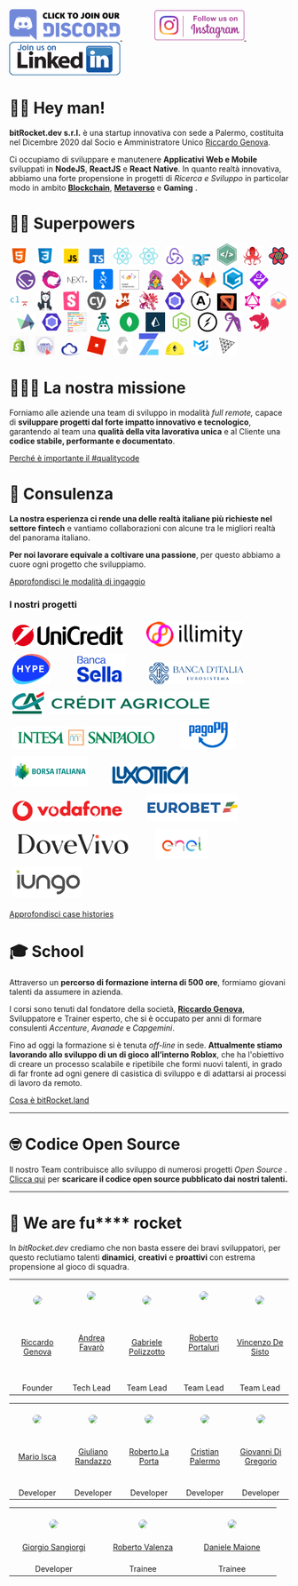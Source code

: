 <a href="https://discord.gg/EhwCjs5r5u" target="_blank">
<img src="/assets/images/join-discord.png" width=200px alt='Join Discord Server' title='Join Discord Server'>
</a> &nbsp;&nbsp;&nbsp;&nbsp;&nbsp;&nbsp;
<a href='https://www.instagram.com/bitrocket.dev/' target="_blank" rel="noopener">
<img style='margin-left: 30px' src="/assets/images/follow-us-on-instagram.png" height=54px alt='Follow Us On Instagram' title='Follow Us On Instagram'>
</a> &nbsp;&nbsp;&nbsp;&nbsp;&nbsp;&nbsp;
<a href="https://it.linkedin.com/company/bitrocketdev" target="_blank">
<img src="/assets/images/linkedin-follow-button-removebg-preview.png" width=200px height=60x alt="Follow Us On Linkedin" title="Follow Us On Linkedin"> 
</a>

# 👊🏾 Hey man!

**bitRocket.dev s.r.l.** è una startup innovativa con sede a Palermo, costituita nel Dicembre 2020 dal Socio e Amministratore Unico [Riccardo Genova](https://github.com/riccardogenova-bitrocketdev).

Ci occupiamo di sviluppare e manutenere **Applicativi Web e Mobile** sviluppati in **NodeJS**, **ReactJS** e **React** **Native**. In quanto realtà innovativa, abbiamo una forte propensione in progetti di _Ricerca e Sviluppo_ in particolar modo in ambito **[Blockchain](https://github.com/bitRocket-dev/.github/blob/main/pages/BLOCKCHAIN.md)**, **[Metaverso](https://github.com/bitRocket-dev/.github/blob/main/pages/METAVERSE.md)** e **Gaming** .

# 💪🏻 Superpowers

<p><img  src="/assets/stack/html.svg" width=35px alt='Html' title='Html'>&nbsp;&nbsp;&nbsp;<img  src="/assets/stack/css.svg" width=35px alt='Css' title='Css'>&nbsp;&nbsp;&nbsp;<img  src="/assets/stack/javascript.svg" width=35px alt='Javascript' title='Javascript'>&nbsp;&nbsp;&nbsp;<img  src="/assets/stack/typescript.svg" width=35px alt='Typescript' title='Typescript'>&nbsp;&nbsp;&nbsp;<img  src="/assets/stack/reactjs.svg" width=35px alt='Reactjs' title='Reactjs'>&nbsp;&nbsp;&nbsp;<img  src="/assets/stack/reactnative.svg" width=35px alt='Reactnative' title='Reactnative'>&nbsp;&nbsp;&nbsp;<img  src="/assets/stack/redux.svg" width=35px alt='Redux' title='Redux'>&nbsp;&nbsp;&nbsp;<img  src="/assets/stack/redux-form.jpeg" width=35px alt='Redux form' title='Redux form'>&nbsp;&nbsp;&nbsp;<img  src="/assets/stack/nativebase.jpeg" width=35px alt='Nativebase' title='Nativebase'>&nbsp;&nbsp;&nbsp;<img  src="/assets/stack/react-testing-library.png" width=35px alt='React testing library' title='React testing library'>&nbsp;&nbsp;&nbsp;<img  src="/assets/stack/react-query.svg" width=35px alt='React query' title='React query'>&nbsp;&nbsp;&nbsp;<img  src="/assets/stack/gatsby.svg" width=35px alt='Gatsby' title='Gatsby'>&nbsp;&nbsp;&nbsp;<img  src="/assets/stack/rxjs.svg" width=35px alt='Rxjs' title='Rxjs'>&nbsp;&nbsp;&nbsp;<img  src="/assets/stack/nextjs.svg" width=35px alt='NextJs' title='NextJs'>&nbsp;&nbsp;&nbsp;<img  src="/assets/stack/recoil.png" width=35px alt='Recoil' title='Recoil'>&nbsp;&nbsp;&nbsp;<img  src="/assets/stack/styled-components.png" width=35px alt='Styled components' title='Styled-components'>&nbsp;&nbsp;&nbsp;<img  src="/assets/stack/emotionjs.png" width=35px alt='Emotionjs' title='Emotionjs'>&nbsp;&nbsp;&nbsp;<img  src="/assets/stack/git.png" width=35px alt='Git' title='Git'>&nbsp;&nbsp;&nbsp;<img  src="/assets/stack/gitlab.webp" width=35px alt='Gitlab' title='Gitlab'>&nbsp;&nbsp;&nbsp;<img  src="/assets/stack/gitpod.png" width=35px alt='Gitpod' title='Gitpod'>&nbsp;&nbsp;&nbsp;<img  src="/assets/stack/commitizen.png" width=35px alt='Commitizen' title='Commitizen'>&nbsp;&nbsp;&nbsp;<img  src="/assets/stack/commitlint.svg" width=35px alt='Commitlint' title='Commitlint'>&nbsp;&nbsp;&nbsp;<img  src="/assets/stack/husky.svg" width=35px alt='Husky' title='Husky'>&nbsp;&nbsp;&nbsp;<img  src="/assets/stack/storybook.svg" width=35px alt='Storybook' title='Storybook'>&nbsp;&nbsp;&nbsp;<img  src="/assets/stack/cypress.svg" width=35px alt='Cypress' title='Cypress'>&nbsp;&nbsp;&nbsp;<img  src="/assets/stack/jest.svg" width=35px alt='Jest' title='Jest'>&nbsp;&nbsp;&nbsp;<img  src="/assets/stack/lerna.png" width=35px alt='Lerna' title='Lerna'>&nbsp;&nbsp;&nbsp;<img  src="/assets/stack/eslint.svg" width=35px alt='Eslint' title='Eslint'>&nbsp;&nbsp;&nbsp;<img  src="/assets/stack/apollographql.svg" width=35px alt='Apollo Graph' title='Apollo Graph'>&nbsp;&nbsp;&nbsp;<img  src="/assets/stack/mswjs.png" width=35px alt='Mswjs' title='Mswjs'>&nbsp;&nbsp;&nbsp;<img  src="/assets/stack/graphql.svg" width=35px alt='Graphql' title='Graphql'>&nbsp;&nbsp;&nbsp;<img  src="/assets/stack/chartjs.png" width=35px alt='ChartJS' title='ChartJS'>&nbsp;&nbsp;&nbsp;<img  src="/assets/stack/highcharts.svg" width=35px alt='Highcharts' title='Highcharts'>&nbsp;&nbsp;&nbsp;<img  src="/assets/stack/eslint.svg" width=35px alt='Eslint' title='Eslint'>&nbsp;&nbsp;&nbsp;<img  src="/assets/stack/prettier.svg" width=35px alt='Prettier' title='Prettier'>&nbsp;&nbsp;&nbsp;<img  src="/assets/stack/i18next.png" width=35px alt='I18next' title='I18next'>&nbsp;&nbsp;&nbsp;<img  src="/assets/stack/mongodb.svg" width=35px alt='Mongodb' title='Mongodb'>&nbsp;&nbsp;&nbsp;<img  src="/assets/stack/prismajs.png" width=35px alt='Prismajs' title='Prismajs'>&nbsp;&nbsp;&nbsp;<img  src="/assets/stack/nodejs.svg" width=35px alt='Nodejs' title='Nodejs'>&nbsp;&nbsp;&nbsp;<img  src="/assets/stack/socket-io.svg" width=35px alt='Socket io' title='Socket io'>&nbsp;&nbsp;&nbsp;<img  src="/assets/stack/ramdajs.png" width=35px alt='Ramdajs' title='Ramdajs'>&nbsp;&nbsp;&nbsp;<img  src="/assets/stack/nestjs.svg" width=35px alt='Nestjs' title='Nestjs'>&nbsp;&nbsp;&nbsp;<img  src="/assets/stack/shopify.png" width=35px alt='Shopify' title='Shopify'>&nbsp;&nbsp;&nbsp;<img  src="/assets/stack/liquid.png" width=35px alt='Liquid' title='Liquid'>&nbsp;&nbsp;&nbsp;<img  src="/assets/stack/ethers.png" width=35px alt='Ethers' title='Ethers'>&nbsp;&nbsp;&nbsp;<img  src="/assets/stack/roblox.webp" width=35px alt='Roblox' title='Roblox'>&nbsp;&nbsp;&nbsp;<img  src="/assets/stack/solidity.svg" width=35px alt='Solidity' title='Solidity'>&nbsp;&nbsp;&nbsp;<img  src="/assets/stack/openzeppelin.png" width=35px alt='Openzeppelin' title='Openzeppelin'>&nbsp;&nbsp;&nbsp;<img  src="/assets/stack/hardhat.png" width=35px alt='Hardhat' title='Hardhat'>&nbsp;&nbsp;&nbsp;<img  src="/assets/stack/material-ui.png" width=35px alt='Material ui' title='Material ui'>&nbsp;&nbsp;&nbsp;<img  src="/assets/stack/threejs.png" width=35px alt='Threejs' title='Threejs'></p>

# 🧑🏽‍🚀 La nostra missione

Forniamo alle aziende una team di sviluppo in modalità _full remote,_ capace di **sviluppare progetti dal forte impatto innovativo e tecnologico**, garantendo al team una **qualità della vita lavorativa unica** e al Cliente una **codice stabile, performante e documentato**.

[Perché è importante il #qualitycode](https://github.com/bitRocket-dev/.github/blob/main/pages/WHY_BITROCKET-DEV.md)

# 👔 Consulenza

**La nostra esperienza ci rende una delle realtà italiane più richieste nel settore fintech** e vantiamo collaborazioni con alcune tra le migliori realtà del panorama italiano.

**Per noi lavorare equivale a coltivare una passione**, per questo abbiamo a cuore ogni progetto che sviluppiamo.

[Approfondisci le modalità di ingaggio](https://github.com/bitRocket-dev/.github/blob/main/pages/ABOUT.md)

### I nostri progetti

<img src="https://github.com/bitRocket-dev/.github/blob/main/assets/clients/unicredit_logo.png" style=padding:5px height=40px alt='Unicredit' title='Unicredit'> &nbsp;&nbsp;&nbsp;&nbsp;&nbsp;&nbsp; <img src="https://github.com/bitRocket-dev/.github/blob/main/assets/clients/illimiti_logo.png" style=padding:5px height=45px alt='Illimity Bank' title='Illimity Bank'> &nbsp;&nbsp;&nbsp;&nbsp;&nbsp;&nbsp; <img src="https://github.com/bitRocket-dev/.github/blob/main/assets/clients/hype_logo.png" style=padding:5px height=55px alt='Hype' title='Hype'> &nbsp;&nbsp;&nbsp;&nbsp;&nbsp;&nbsp; <img src="https://github.com/bitRocket-dev/.github/blob/main/assets/clients/bancasella_logo.png" style=padding:5px height=55px  alt='Banca Sella' title='Banca Sella'> &nbsp;&nbsp;&nbsp;&nbsp;&nbsp;&nbsp; <img src="https://github.com/bitRocket-dev/.github/blob/main/assets/clients/bancaditalia_logo.png" style=padding:5px height=40px alt='Banca dItalia' title='Banca dItalia'> &nbsp;&nbsp;&nbsp;&nbsp;&nbsp;&nbsp; <img src="https://github.com/bitRocket-dev/.github/blob/main/assets/clients/creditagricole_logo.png" style=padding:5px height=40px alt='Crédit Agricole' title='Crédit Agricole'> &nbsp;&nbsp;&nbsp;&nbsp;&nbsp;&nbsp; <img src="https://github.com/bitRocket-dev/.github/blob/main/assets/clients/bancaintesa_logo.png" style=padding:5px height=40px alt='Banca Intesa' title='Banca Intesa'> &nbsp;&nbsp;&nbsp;&nbsp;&nbsp;&nbsp; <img src="https://github.com/bitRocket-dev/.github/blob/main/assets/clients/pagopa_logo.png" style=padding:5px height=50px alt='PagoPA' title='PagoPA'> &nbsp;&nbsp;&nbsp;&nbsp;&nbsp;&nbsp; <img src="https://github.com/bitRocket-dev/.github/blob/main/assets/clients/borsaitaliana_logo.png" height=55px style=padding:5px  alt='Borsa Italiana' title='Borsa Italiana'> &nbsp;&nbsp;&nbsp;&nbsp;&nbsp;&nbsp; <img src="https://github.com/bitRocket-dev/.github/blob/main/assets/clients/luxottica_logo.png" style=padding:5px height=40px alt='Luxottica' title='Luxottica'> &nbsp;&nbsp;&nbsp;&nbsp;&nbsp;&nbsp; <img src="https://github.com/bitRocket-dev/.github/blob/main/assets/clients/vodafone_logo.png" style=padding:5px height=40px alt='Vodafone' title='Vodafone'> &nbsp;&nbsp;&nbsp;&nbsp;&nbsp;&nbsp; <img src="https://github.com/bitRocket-dev/.github/blob/main/assets/clients/eurobet_logo.png" height=50px style=padding:5px  alt='Eurobet' title='Eurobet'> &nbsp;&nbsp;&nbsp;&nbsp;&nbsp;&nbsp; <img src="https://github.com/bitRocket-dev/.github/blob/main/assets/clients/dovevivo_logo.png" height=35px style=padding:15px margin-top:5px alt='DoveVivo' title='DoveVivo' > &nbsp;&nbsp;&nbsp;&nbsp;&nbsp; <img src="https://github.com/bitRocket-dev/.github/blob/main/assets/clients/enel_logo.png" style=padding:5px height=55px  alt='Enel' title='Enel'> &nbsp;&nbsp;&nbsp;&nbsp;&nbsp; <img src="https://github.com/bitRocket-dev/.github/blob/main/assets/clients/iungo_logo.png" style=padding:5px height=55px  alt='Iungo' title='Iungo'>

[Approfondisci case histories](https://github.com/bitRocket-dev/.github/blob/main/pages/CASE_HISTORY.md)

# 🎓 School

Attraverso un **percorso di formazione interna di 500 ore**, formiamo giovani talenti da assumere in azienda.

I corsi sono tenuti dal fondatore della società, **[Riccardo Genova](https://github.com/riccardogenova-bitrocketdev)**, Sviluppatore e Trainer esperto, che si è occupato per anni di formare consulenti _Accenture_, _Avanade_ e _Capgemini_.

Fino ad oggi la formazione si è tenuta _off-line_ in sede. **Attualmente stiamo lavorando allo sviluppo di un di gioco all’interno Roblox**, che ha l'obiettivo di creare un processo scalabile e ripetibile che formi nuovi talenti, in grado di far fronte ad ogni genere di casistica di sviluppo e di adattarsi ai processi di lavoro da remoto.

[Cosa è bitRocket.land](https://github.com/bitRocket-dev/.github/blob/main/projects/BITROCKET_LAND.md)

---

# 🤓 Codice Open Source

Il nostro Team contribuisce allo sviluppo di numerosi progetti _Open Source_ .
[Clicca qui](https://github.com/bitRocket-dev/.github/blob/main/pages/OPEN_SOURCE.md) per **scaricare il codice open source pubblicato dai nostri talenti.**

---

# 🚀 We are fu\*\*\*\* rocket

In _bitRocket.dev_ crediamo che non basta essere dei bravi sviluppatori, per questo reclutiamo talenti **dinamici**, **creativi** e **proattivi** con estrema propensione al gioco di squadra.


  <table>
  <tr>
      <th align="center"><span>&nbsp;&nbsp;&nbsp;&nbsp;&nbsp;&nbsp;&nbsp;</span><br>
      <img src="https://github.com/riccardogenova-bitrocketdev.png" width="90px" style="border-radius: 50px"><br>
      <span>&nbsp;&nbsp;&nbsp;&nbsp;&nbsp;&nbsp;&nbsp;</span>
      <span>&nbsp;&nbsp;&nbsp;&nbsp;&nbsp;&nbsp;&nbsp;</span>
      <span>&nbsp;&nbsp;&nbsp;&nbsp;&nbsp;&nbsp;&nbsp;</span>
      <span>&nbsp;&nbsp;&nbsp;&nbsp;&nbsp;&nbsp;&nbsp;</span>
      <span>&nbsp;&nbsp;&nbsp;&nbsp;&nbsp;&nbsp;&nbsp;</span>
    </th>
    <th align="center"><span>&nbsp;&nbsp;&nbsp;&nbsp;&nbsp;&nbsp;&nbsp;</span>
      <br><img src="https://github.com/andreafavaro-bitrocketdev.png" width="90px" style="border-radius: 50px"><br>
      <span>&nbsp;&nbsp;&nbsp;&nbsp;&nbsp;&nbsp;&nbsp;</span>
      <span>&nbsp;&nbsp;&nbsp;&nbsp;&nbsp;&nbsp;&nbsp;</span>
      <span>&nbsp;&nbsp;&nbsp;&nbsp;&nbsp;&nbsp;&nbsp;</span>
      <span>&nbsp;&nbsp;&nbsp;&nbsp;&nbsp;&nbsp;&nbsp;</span>
      <span>&nbsp;&nbsp;&nbsp;&nbsp;&nbsp;&nbsp;&nbsp;</span>
    </th>
    <th align="center"><span>&nbsp;&nbsp;&nbsp;&nbsp;&nbsp;&nbsp;&nbsp;</span><br>
      <img src="https://github.com/gabrielepolizzotto-bitrocketdev.png" width="90px" style="border-radius: 50px"><br>
      <span>&nbsp;&nbsp;&nbsp;&nbsp;&nbsp;&nbsp;&nbsp;</span>
      <span>&nbsp;&nbsp;&nbsp;&nbsp;&nbsp;&nbsp;&nbsp;</span>
      <span>&nbsp;&nbsp;&nbsp;&nbsp;&nbsp;&nbsp;&nbsp;</span>
      <span>&nbsp;&nbsp;&nbsp;&nbsp;&nbsp;&nbsp;&nbsp;</span>
      <span>&nbsp;&nbsp;&nbsp;&nbsp;&nbsp;&nbsp;&nbsp;</span>
    </th>
    <th align="center"><span>&nbsp;&nbsp;&nbsp;&nbsp;&nbsp;&nbsp;&nbsp;</span>
      <br><img src="https://github.com/robertoportaluri-bitrocketdev.png" width="90px" style="border-radius: 50px"><br>
      <span>&nbsp;&nbsp;&nbsp;&nbsp;&nbsp;&nbsp;&nbsp;</span>
      <span>&nbsp;&nbsp;&nbsp;&nbsp;&nbsp;&nbsp;&nbsp;</span>
      <span>&nbsp;&nbsp;&nbsp;&nbsp;&nbsp;&nbsp;&nbsp;</span>
      <span>&nbsp;&nbsp;&nbsp;&nbsp;&nbsp;&nbsp;&nbsp;</span>
      <span>&nbsp;&nbsp;&nbsp;&nbsp;&nbsp;&nbsp;&nbsp;</span>
    </th>
    <th align="center"><span>&nbsp;&nbsp;&nbsp;&nbsp;&nbsp;&nbsp;&nbsp;</span>
      <br><img src="https://github.com/vincenzodesisto-bitrocketdev.png" width="90px" style="border-radius: 50px"><br>
      <span>&nbsp;&nbsp;&nbsp;&nbsp;&nbsp;&nbsp;&nbsp;</span>
      <span>&nbsp;&nbsp;&nbsp;&nbsp;&nbsp;&nbsp;&nbsp;</span>
      <span>&nbsp;&nbsp;&nbsp;&nbsp;&nbsp;&nbsp;&nbsp;</span>
      <span>&nbsp;&nbsp;&nbsp;&nbsp;&nbsp;&nbsp;&nbsp;</span>
      <span>&nbsp;&nbsp;&nbsp;&nbsp;&nbsp;&nbsp;&nbsp;</span>
    </th>
  </tr>
    <tr>
      <td align="center"><a href="https://github.com/riccardogenova-bitrocketdev">Riccardo Genova</a> <br>
      <span>&nbsp;&nbsp;&nbsp;&nbsp;&nbsp;&nbsp;&nbsp;</span>
      <span>&nbsp;&nbsp;&nbsp;&nbsp;&nbsp;&nbsp;&nbsp;</span>
      <span>&nbsp;&nbsp;&nbsp;&nbsp;&nbsp;&nbsp;&nbsp;</span>
      <span>&nbsp;&nbsp;&nbsp;&nbsp;&nbsp;&nbsp;&nbsp;</span>
      <span>&nbsp;&nbsp;&nbsp;&nbsp;&nbsp;&nbsp;&nbsp;</span>
      </td>
    <td align="center"><a href="https://github.com/bitRocket-dev/.github/blob/main/cv/ANDREA_CV.MD">Andrea Favarò</a><br>
      <span>&nbsp;&nbsp;&nbsp;&nbsp;&nbsp;&nbsp;&nbsp;</span>
      <span>&nbsp;&nbsp;&nbsp;&nbsp;&nbsp;&nbsp;&nbsp;</span>
      <span>&nbsp;&nbsp;&nbsp;&nbsp;&nbsp;&nbsp;&nbsp;</span>
      <span>&nbsp;&nbsp;&nbsp;&nbsp;&nbsp;&nbsp;&nbsp;</span>
      <span>&nbsp;&nbsp;&nbsp;&nbsp;&nbsp;&nbsp;&nbsp;</span>
      </td>
    <td align="center"><a href="https://github.com/bitRocket-dev/.github/blob/main/cv/GABRIELE_CV.md">Gabriele Polizzotto</a><br>
      <span>&nbsp;&nbsp;&nbsp;&nbsp;&nbsp;&nbsp;&nbsp;</span>
      <span>&nbsp;&nbsp;&nbsp;&nbsp;&nbsp;&nbsp;&nbsp;</span>
      <span>&nbsp;&nbsp;&nbsp;&nbsp;&nbsp;&nbsp;&nbsp;</span>
      <span>&nbsp;&nbsp;&nbsp;&nbsp;&nbsp;&nbsp;&nbsp;</span>
      <span>&nbsp;&nbsp;&nbsp;&nbsp;&nbsp;&nbsp;&nbsp;</span>
      </td>
    <td align="center"><a href="https://github.com/bitRocket-dev/.github/blob/main/cv/ROBERTO_P_CV.md">Roberto Portaluri</a><br>
      <span>&nbsp;&nbsp;&nbsp;&nbsp;&nbsp;&nbsp;&nbsp;</span>
      <span>&nbsp;&nbsp;&nbsp;&nbsp;&nbsp;&nbsp;&nbsp;</span>
      <span>&nbsp;&nbsp;&nbsp;&nbsp;&nbsp;&nbsp;&nbsp;</span>
      <span>&nbsp;&nbsp;&nbsp;&nbsp;&nbsp;&nbsp;&nbsp;</span>
      <span>&nbsp;&nbsp;&nbsp;&nbsp;&nbsp;&nbsp;&nbsp;</span>
      </td>
    <td align="center"><a href="https://github.com/bitRocket-dev/.github/blob/main/cv/VINCENZO_CV.md">Vincenzo De Sisto</a><br>
      <span>&nbsp;&nbsp;&nbsp;&nbsp;&nbsp;&nbsp;&nbsp;</span>
      <span>&nbsp;&nbsp;&nbsp;&nbsp;&nbsp;&nbsp;&nbsp;</span>
      <span>&nbsp;&nbsp;&nbsp;&nbsp;&nbsp;&nbsp;&nbsp;</span>
      <span>&nbsp;&nbsp;&nbsp;&nbsp;&nbsp;&nbsp;&nbsp;</span>
      <span>&nbsp;&nbsp;&nbsp;&nbsp;&nbsp;&nbsp;&nbsp;</span>
      </td>
  </tr>
    <tr>
    <td align="center">Founder</td>
    <td align="center">Tech Lead</td>
    <td align="center">Team Lead</td>
    <td align="center">Team Lead</td>
    <td align="center">Team Lead</td>
  </tr>
  </table>
    <table>
  <tr>
      <th align="center"><span>&nbsp;&nbsp;&nbsp;&nbsp;&nbsp;&nbsp;&nbsp;</span><br>
      <img src="https://github.com/marioisca-bitrocketdev.png" width="90px" style="border-radius: 90px"><br>
      <span>&nbsp;&nbsp;&nbsp;&nbsp;&nbsp;&nbsp;&nbsp;</span>
      <span>&nbsp;&nbsp;&nbsp;&nbsp;&nbsp;&nbsp;&nbsp;</span>
      <span>&nbsp;&nbsp;&nbsp;&nbsp;&nbsp;&nbsp;&nbsp;</span>
      <span>&nbsp;&nbsp;&nbsp;&nbsp;&nbsp;&nbsp;&nbsp;</span>
      <span>&nbsp;&nbsp;&nbsp;&nbsp;&nbsp;&nbsp;&nbsp;</span>
    </th>
    <th align="center"><span>&nbsp;&nbsp;&nbsp;&nbsp;&nbsp;&nbsp;&nbsp;</span><br>
      <img src="https://github.com/giulianorandazzo-bitrocketdev.png" width="90px" style="border-radius: 90px"><br>
      <span>&nbsp;&nbsp;&nbsp;&nbsp;&nbsp;&nbsp;&nbsp;</span>
      <span>&nbsp;&nbsp;&nbsp;&nbsp;&nbsp;&nbsp;&nbsp;</span>
      <span>&nbsp;&nbsp;&nbsp;&nbsp;&nbsp;&nbsp;&nbsp;</span>
      <span>&nbsp;&nbsp;&nbsp;&nbsp;&nbsp;&nbsp;&nbsp;</span>
      <span>&nbsp;&nbsp;&nbsp;&nbsp;&nbsp;&nbsp;&nbsp;</span>
    </th>
    <th align="center"><span>&nbsp;&nbsp;&nbsp;&nbsp;&nbsp;&nbsp;&nbsp;</span><br>
      <img src="https://github.com/robertolaporta-bitrocketdev.png" width="90px" style="border-radius: 90px"><br>
      <span>&nbsp;&nbsp;&nbsp;&nbsp;&nbsp;&nbsp;&nbsp;</span>
      <span>&nbsp;&nbsp;&nbsp;&nbsp;&nbsp;&nbsp;&nbsp;</span>
      <span>&nbsp;&nbsp;&nbsp;&nbsp;&nbsp;&nbsp;&nbsp;</span>
      <span>&nbsp;&nbsp;&nbsp;&nbsp;&nbsp;&nbsp;&nbsp;</span>
      <span>&nbsp;&nbsp;&nbsp;&nbsp;&nbsp;&nbsp;&nbsp;</span>
    </th>
    <th align="center"><span>&nbsp;&nbsp;&nbsp;&nbsp;&nbsp;&nbsp;&nbsp;</span><br>
      <img src="https://github.com/cristianpalermo-bitrocketdev.png" width="90px" style="border-radius: 50px"><br>
      <span>&nbsp;&nbsp;&nbsp;&nbsp;&nbsp;&nbsp;&nbsp;</span>
      <span>&nbsp;&nbsp;&nbsp;&nbsp;&nbsp;&nbsp;&nbsp;</span>
      <span>&nbsp;&nbsp;&nbsp;&nbsp;&nbsp;&nbsp;&nbsp;</span>
      <span>&nbsp;&nbsp;&nbsp;&nbsp;&nbsp;&nbsp;&nbsp;</span>
      <span>&nbsp;&nbsp;&nbsp;&nbsp;&nbsp;&nbsp;&nbsp;</span>
    </th>
    <th align="center"><span>&nbsp;&nbsp;&nbsp;&nbsp;&nbsp;&nbsp;&nbsp;</span><br>
      <img src="https://github.com/giovannidigregorio-bitrocketdev.png" width="90px" style="border-radius: 50px"><br>
      <span>&nbsp;&nbsp;&nbsp;&nbsp;&nbsp;&nbsp;&nbsp;</span>
      <span>&nbsp;&nbsp;&nbsp;&nbsp;&nbsp;&nbsp;&nbsp;</span>
      <span>&nbsp;&nbsp;&nbsp;&nbsp;&nbsp;&nbsp;&nbsp;</span>
      <span>&nbsp;&nbsp;&nbsp;&nbsp;&nbsp;&nbsp;&nbsp;</span>
      <span>&nbsp;&nbsp;&nbsp;&nbsp;&nbsp;&nbsp;&nbsp;</span>
    </th>
  </tr>
    <tr>
    <td align="center"><a href="https://github.com/bitRocket-dev/.github/blob/main/cv/MARIO_CV.md">Mario Isca</a> <br>
      <span>&nbsp;&nbsp;&nbsp;&nbsp;&nbsp;&nbsp;&nbsp;</span>
      <span>&nbsp;&nbsp;&nbsp;&nbsp;&nbsp;&nbsp;&nbsp;</span>
      <span>&nbsp;&nbsp;&nbsp;&nbsp;&nbsp;&nbsp;&nbsp;</span>
      <span>&nbsp;&nbsp;&nbsp;&nbsp;&nbsp;&nbsp;&nbsp;</span>
      <span>&nbsp;&nbsp;&nbsp;&nbsp;&nbsp;&nbsp;&nbsp;</span>
      </td>
    <td align="center"><a href="https://github.com/bitRocket-dev/.github/blob/main/cv/GIULIANO_CV.md">Giuliano Randazzo</a><br>
      <span>&nbsp;&nbsp;&nbsp;&nbsp;&nbsp;&nbsp;&nbsp;</span>
      <span>&nbsp;&nbsp;&nbsp;&nbsp;&nbsp;&nbsp;&nbsp;</span>
      <span>&nbsp;&nbsp;&nbsp;&nbsp;&nbsp;&nbsp;&nbsp;</span>
      <span>&nbsp;&nbsp;&nbsp;&nbsp;&nbsp;&nbsp;&nbsp;</span>
      <span>&nbsp;&nbsp;&nbsp;&nbsp;&nbsp;&nbsp;&nbsp;</span>
      </td>
    <td align="center"><a href="https://github.com/bitRocket-dev/.github/blob/main/cv/ROBERTO_L_CV.md">Roberto La Porta</a><br>
      <span>&nbsp;&nbsp;&nbsp;&nbsp;&nbsp;&nbsp;&nbsp;</span>
      <span>&nbsp;&nbsp;&nbsp;&nbsp;&nbsp;&nbsp;&nbsp;</span>
      <span>&nbsp;&nbsp;&nbsp;&nbsp;&nbsp;&nbsp;&nbsp;</span>
      <span>&nbsp;&nbsp;&nbsp;&nbsp;&nbsp;&nbsp;&nbsp;</span>
      <span>&nbsp;&nbsp;&nbsp;&nbsp;&nbsp;&nbsp;&nbsp;</span>
      </td>
    <td align="center"><a href="https://github.com/bitRocket-dev/.github/blob/main/cv/CRISTIAN_CV.md">Cristian Palermo</a><br>
      <span>&nbsp;&nbsp;&nbsp;&nbsp;&nbsp;&nbsp;&nbsp;</span>
      <span>&nbsp;&nbsp;&nbsp;&nbsp;&nbsp;&nbsp;&nbsp;</span>
      <span>&nbsp;&nbsp;&nbsp;&nbsp;&nbsp;&nbsp;&nbsp;</span>
      <span>&nbsp;&nbsp;&nbsp;&nbsp;&nbsp;&nbsp;&nbsp;</span>
      <span>&nbsp;&nbsp;&nbsp;&nbsp;&nbsp;&nbsp;&nbsp;</span>
      </td>
    <td align="center"><a href="https://github.com/bitRocket-dev/.github/blob/main/cv/GIOVANNI_CV.md">Giovanni Di Gregorio</a><br>
      <span>&nbsp;&nbsp;&nbsp;&nbsp;&nbsp;&nbsp;&nbsp;</span>
      <span>&nbsp;&nbsp;&nbsp;&nbsp;&nbsp;&nbsp;&nbsp;</span>
      <span>&nbsp;&nbsp;&nbsp;&nbsp;&nbsp;&nbsp;&nbsp;</span>
      <span>&nbsp;&nbsp;&nbsp;&nbsp;&nbsp;&nbsp;&nbsp;</span>
      <span>&nbsp;&nbsp;&nbsp;&nbsp;&nbsp;&nbsp;&nbsp;</span>
      </td>
  </tr>
    <tr>
    <td align="center">Developer</td>
    <td align="center">Developer</td>
    <td align="center">Developer</td>
    <td align="center">Developer</td>
    <td align="center">Developer</td>
  </tr>
  </table>
    <table>
  <tr>
      <th align="center"><span>&nbsp;&nbsp;&nbsp;&nbsp;&nbsp;&nbsp;&nbsp;</span>
        <br><img src="https://github.com/giorgiosangiorgi-bitrocketdev.png" width="90px" style="border-radius: 50px"><br>
      <span>&nbsp;&nbsp;&nbsp;&nbsp;&nbsp;&nbsp;&nbsp;</span>
      <span>&nbsp;&nbsp;&nbsp;&nbsp;&nbsp;&nbsp;&nbsp;</span>
      <span>&nbsp;&nbsp;&nbsp;&nbsp;&nbsp;&nbsp;&nbsp;</span>
      <span>&nbsp;&nbsp;&nbsp;&nbsp;&nbsp;&nbsp;&nbsp;</span>
      <span>&nbsp;&nbsp;&nbsp;&nbsp;&nbsp;&nbsp;&nbsp;</span>
    </th>
    <th align="center"><span>&nbsp;&nbsp;&nbsp;&nbsp;&nbsp;&nbsp;&nbsp;</span><br>
      <img src="https://github.com/robertovalenza-bitrocketdev.png" width="90px" style="border-radius: 50px"><br>
      <span>&nbsp;&nbsp;&nbsp;&nbsp;&nbsp;&nbsp;&nbsp;</span>
      <span>&nbsp;&nbsp;&nbsp;&nbsp;&nbsp;&nbsp;&nbsp;</span>
      <span>&nbsp;&nbsp;&nbsp;&nbsp;&nbsp;&nbsp;&nbsp;</span>
      <span>&nbsp;&nbsp;&nbsp;&nbsp;&nbsp;&nbsp;&nbsp;</span>
      <span>&nbsp;&nbsp;&nbsp;&nbsp;&nbsp;&nbsp;&nbsp;</span>
    </th>
    <th align="center"><span>&nbsp;&nbsp;&nbsp;&nbsp;&nbsp;&nbsp;&nbsp;</span>
      <br><img src="https://github.com/danielemaione-bitrocketdev.png" width="90px" style="border-radius: 50px"><br>
      <span>&nbsp;&nbsp;&nbsp;&nbsp;&nbsp;&nbsp;&nbsp;</span>
      <span>&nbsp;&nbsp;&nbsp;&nbsp;&nbsp;&nbsp;&nbsp;</span>
      <span>&nbsp;&nbsp;&nbsp;&nbsp;&nbsp;&nbsp;&nbsp;</span>
      <span>&nbsp;&nbsp;&nbsp;&nbsp;&nbsp;&nbsp;&nbsp;</span>
      <span>&nbsp;&nbsp;&nbsp;&nbsp;&nbsp;&nbsp;&nbsp;</span>
    </th>
  </tr>
    <tr>
    <td align="center"><a href="https://github.com/bitRocket-dev/.github/blob/main/cv/GIORGIO_CV.md">Giorgio Sangiorgi</a><br>
      <span>&nbsp;&nbsp;&nbsp;&nbsp;&nbsp;&nbsp;&nbsp;</span>
      <span>&nbsp;&nbsp;&nbsp;&nbsp;&nbsp;&nbsp;&nbsp;</span>
      <span>&nbsp;&nbsp;&nbsp;&nbsp;&nbsp;&nbsp;&nbsp;</span>
      <span>&nbsp;&nbsp;&nbsp;&nbsp;&nbsp;&nbsp;&nbsp;</span>
      <span>&nbsp;&nbsp;&nbsp;&nbsp;&nbsp;&nbsp;&nbsp;</span>
      </td>
      <td align="center"><a href="/">Roberto Valenza</a><br>
      <span>&nbsp;&nbsp;&nbsp;&nbsp;&nbsp;&nbsp;&nbsp;</span>
      <span>&nbsp;&nbsp;&nbsp;&nbsp;&nbsp;&nbsp;&nbsp;</span>
      <span>&nbsp;&nbsp;&nbsp;&nbsp;&nbsp;&nbsp;&nbsp;</span>
      <span>&nbsp;&nbsp;&nbsp;&nbsp;&nbsp;&nbsp;&nbsp;</span>
      <span>&nbsp;&nbsp;&nbsp;&nbsp;&nbsp;&nbsp;&nbsp;</span>
      </td>
      <td align="center"><a href="/">Daniele Maione</a><br>
      <span>&nbsp;&nbsp;&nbsp;&nbsp;&nbsp;&nbsp;&nbsp;</span>
      <span>&nbsp;&nbsp;&nbsp;&nbsp;&nbsp;&nbsp;&nbsp;</span>
      <span>&nbsp;&nbsp;&nbsp;&nbsp;&nbsp;&nbsp;&nbsp;</span>
      <span>&nbsp;&nbsp;&nbsp;&nbsp;&nbsp;&nbsp;&nbsp;</span>
      <span>&nbsp;&nbsp;&nbsp;&nbsp;&nbsp;&nbsp;&nbsp;</span>
      </td>
  </tr>
    <tr>
    <td align="center">Developer</td>
    <td align="center">Trainee</td>
    <td align="center">Trainee</td>
  </tr>
  </table>
